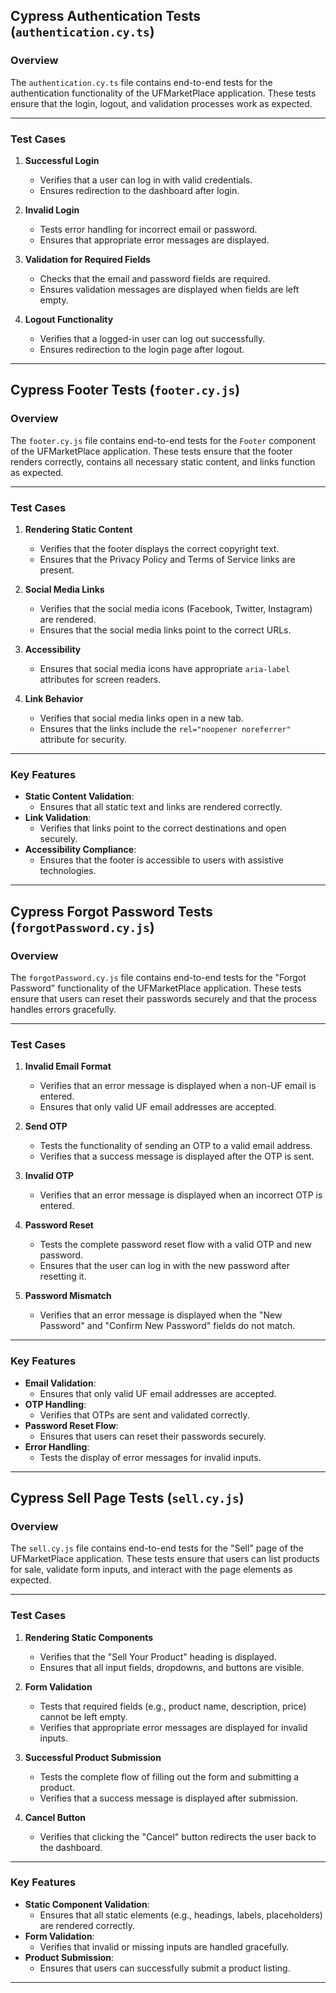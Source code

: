 ## Cypress Authentication Tests (`authentication.cy.ts`)

### Overview
The `authentication.cy.ts` file contains end-to-end tests for the authentication functionality of the UFMarketPlace application. These tests ensure that the login, logout, and validation processes work as expected.

---

### Test Cases
1. **Successful Login**
   - Verifies that a user can log in with valid credentials.
   - Ensures redirection to the dashboard after login.

2. **Invalid Login**
   - Tests error handling for incorrect email or password.
   - Ensures that appropriate error messages are displayed.

3. **Validation for Required Fields**
   - Checks that the email and password fields are required.
   - Ensures validation messages are displayed when fields are left empty.

4. **Logout Functionality**
   - Verifies that a logged-in user can log out successfully.
   - Ensures redirection to the login page after logout.

---
## Cypress Footer Tests (`footer.cy.js`)

### Overview
The `footer.cy.js` file contains end-to-end tests for the `Footer` component of the UFMarketPlace application. These tests ensure that the footer renders correctly, contains all necessary static content, and links function as expected.

---

### Test Cases
1. **Rendering Static Content**
   - Verifies that the footer displays the correct copyright text.
   - Ensures that the Privacy Policy and Terms of Service links are present.

2. **Social Media Links**
   - Verifies that the social media icons (Facebook, Twitter, Instagram) are rendered.
   - Ensures that the social media links point to the correct URLs.

3. **Accessibility**
   - Ensures that social media icons have appropriate `aria-label` attributes for screen readers.

4. **Link Behavior**
   - Verifies that social media links open in a new tab.
   - Ensures that the links include the `rel="noopener noreferrer"` attribute for security.

---

### Key Features
- **Static Content Validation**:
  - Ensures that all static text and links are rendered correctly.
- **Link Validation**:
  - Verifies that links point to the correct destinations and open securely.
- **Accessibility Compliance**:
  - Ensures that the footer is accessible to users with assistive technologies.

---
## Cypress Forgot Password Tests (`forgotPassword.cy.js`)

### Overview
The `forgotPassword.cy.js` file contains end-to-end tests for the "Forgot Password" functionality of the UFMarketPlace application. These tests ensure that users can reset their passwords securely and that the process handles errors gracefully.

---

### Test Cases
1. **Invalid Email Format**
   - Verifies that an error message is displayed when a non-UF email is entered.
   - Ensures that only valid UF email addresses are accepted.

2. **Send OTP**
   - Tests the functionality of sending an OTP to a valid email address.
   - Verifies that a success message is displayed after the OTP is sent.

3. **Invalid OTP**
   - Verifies that an error message is displayed when an incorrect OTP is entered.

4. **Password Reset**
   - Tests the complete password reset flow with a valid OTP and new password.
   - Ensures that the user can log in with the new password after resetting it.

5. **Password Mismatch**
   - Verifies that an error message is displayed when the "New Password" and "Confirm New Password" fields do not match.

---
### Key Features
- **Email Validation**:
  - Ensures that only valid UF email addresses are accepted.
- **OTP Handling**:
  - Verifies that OTPs are sent and validated correctly.
- **Password Reset Flow**:
  - Ensures that users can reset their passwords securely.
- **Error Handling**:
  - Tests the display of error messages for invalid inputs.

---

## Cypress Sell Page Tests (`sell.cy.js`)

### Overview
The `sell.cy.js` file contains end-to-end tests for the "Sell" page of the UFMarketPlace application. These tests ensure that users can list products for sale, validate form inputs, and interact with the page elements as expected.

---

### Test Cases
1. **Rendering Static Components**
   - Verifies that the "Sell Your Product" heading is displayed.
   - Ensures that all input fields, dropdowns, and buttons are visible.

2. **Form Validation**
   - Tests that required fields (e.g., product name, description, price) cannot be left empty.
   - Verifies that appropriate error messages are displayed for invalid inputs.

3. **Successful Product Submission**
   - Tests the complete flow of filling out the form and submitting a product.
   - Verifies that a success message is displayed after submission.

4. **Cancel Button**
   - Verifies that clicking the "Cancel" button redirects the user back to the dashboard.

---

### Key Features
- **Static Component Validation**:
  - Ensures that all static elements (e.g., headings, labels, placeholders) are rendered correctly.
- **Form Validation**:
  - Verifies that invalid or missing inputs are handled gracefully.
- **Product Submission**:
  - Ensures that users can successfully submit a product listing.

---